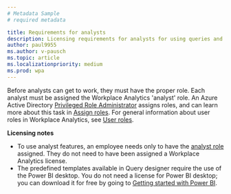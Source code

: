 ```yaml
---
# Metadata Sample
# required metadata

title: Requirements for analysts
description: Licensing requirements for analysts for using queries and templates  
author: paul9955
ms.author: v-pausch
ms.topic: article
ms.localizationpriority: medium 
ms.prod: wpa
---
```


<!-- Note: In the topic, precede this content with the following heading at the proper heading level:

## Requirements for analysts
-->

Before analysts can get to work, they must have the proper role. Each analyst must be assigned the Workplace Analytics 'analyst' role. An Azure Active Directory [Privileged Role Administrator](/azure/active-directory/roles/permissions-reference#privileged-role-administrator) assigns roles, and can learn more about this task in [Assign roles](../setup/assign-roles-to-wpa-admins.md). For general information about user roles in Workplace Analytics, see [User roles](../use/user-roles.md).

**Licensing notes**

* To use analyst features, an employee needs only to have the [analyst role](../use/user-roles#role-descriptions-and-access-levels) assigned. They do not need to have been assigned a Workplace Analytics license.
* The predefined templates available in Query designer require the use of the Power BI desktop. You do not need a license for Power BI desktop; you can download it for free by going to [Getting started with Power BI](https://powerbi.microsoft.com/en-us/getting-started-with-power-bi/).
